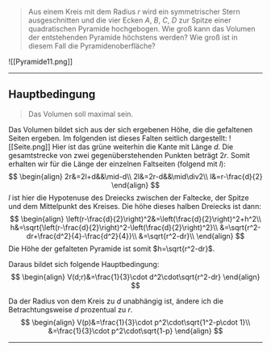 > Aus einem Kreis mit dem Radius $r$ wird ein symmetrischer Stern ausgeschnitten und die vier Ecken $A$, $B$, $C$, $D$ zur Spitze einer quadratischen Pyramide hochgebogen. Wie groß kann das Volumen der entstehenden Pyramide höchstens werden? Wie groß ist in diesem Fall die Pyramidenoberfläche?

![[Pyramide11.png]]

---
## Hauptbedingung
> Das Volumen soll maximal sein.

Das Volumen bildet sich aus der sich ergebenen Höhe, die die gefaltenen Seiten ergeben. Im folgenden ist dieses Falten seitlich dargestellt:
![[Seite.png]]
Hier ist das grüne weiterhin die Kante mit Länge $d$. Die gesamtstrecke von zwei gegenüberstehenden Punkten beträgt $2r$. Somit erhalten wir für die Länge der einzelnen Faltseiten (folgend mit $l$):
$$
\begin{align}
	2r&=2l+d&&\mid-d\\
	2l&=2r-d&&\mid\div2\\
	l&=r-\frac{d}{2}
\end{align}
$$
$l$ ist hier die Hypotenuse des Dreiecks zwischen der Faltecke, der Spitze und dem Mittelpunkt des Kreises. Die höhe dieses halben Dreiecks ist dann:
$$
\begin{align}
	\left(r-\frac{d}{2}\right)^2&=\left(\frac{d}{2}\right)^2+h^2\\
	h&=\sqrt{\left(r-\frac{d}{2}\right)^2-\left(\frac{d}{2}\right)^2}\\
	&=\sqrt{r^2-dr+\frac{d^2}{4}-\frac{d^2}{4}}\\
	&=\sqrt{r^2-dr}\\
\end{align}
$$
Die Höhe der gefalteten Pyramide ist somit $h=\sqrt{r^2-dr}$.

Daraus bildet sich folgende Hauptbedingung:
$$
\begin{align}
	V(d;r)&=\frac{1}{3}\cdot d^2\cdot\sqrt{r^2-dr}
\end{align}
$$

Da der Radius von dem Kreis zu $d$ unabhängig ist, ändere ich die Betrachtungsweise $d$ prozentual zu $r$.
$$
\begin{align}
	V(p)&=\frac{1}{3}\cdot p^2\cdot\sqrt{1^2-p\cdot 1}\\
	&=\frac{1}{3}\cdot p^2\cdot\sqrt{1-p}
\end{align}
$$

---